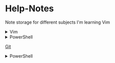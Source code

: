 # Help-Notes
Note storage for different subjects I'm learning Vim

<details>
<summary markdown="span">Vim</summary>
[VIm](./Vim/index.md)
</details>

<details>
<summary markdown="span">PowerShell</summary>
[PowerShell](./PowerShell/index.md)
</details>

<!---<details>
<summary markdown="span">Git</summary>
[Git](./git/index.md)
</details>--->

[Git](./git/index.md)

<details>
<summary markdown="span">PowerShell</summary>
[PowerShell](./PowerShell/index.md)
</details>
